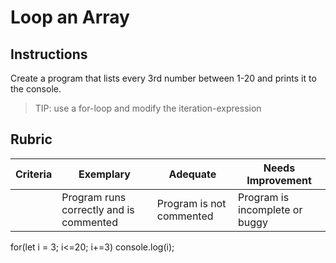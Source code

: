 # Loop an Array

## Instructions

Create a program that lists every 3rd number between 1-20 and prints it to the console.

> TIP: use a for-loop and modify the iteration-expression

## Rubric

| Criteria | Exemplary                               | Adequate                 | Needs Improvement              |
| -------- | --------------------------------------- | ------------------------ | ------------------------------ |
|          | Program runs correctly and is commented | Program is not commented | Program is incomplete or buggy |

for(let i = 3; i<=20; i+=3)
    console.log(i);
